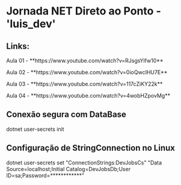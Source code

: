 # Jornada NET Direto ao Ponto - 'luis_dev'
## Links:
<p>Aula 01 - **https://www.youtube.com/watch?v=RJsgsYifw10**</p>
<p>Aula 02 - **https://www.youtube.com/watch?v=0ioQwcIHU7E**</P>
<p>Aula 03 - **https://www.youtube.com/watch?v=117cZiKY22k**</P>
<p>Aula 04 - **https://www.youtube.com/watch?v=4wobHZpovMg**</P>

## Conexão segura com DataBase

<p>dotnet user-secrets init</p>

## Configuração de StringConnection no Linux

<p>dotnet user-secrets set "ConnectionStrings:DevJobsCs" "Data Source=localhost;Initial Catalog=DevJobsDb;User ID=sa;Password=************"</p>

